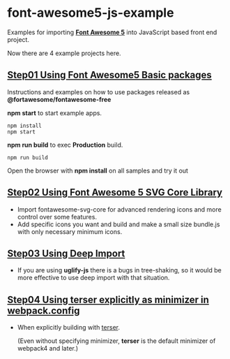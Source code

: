 # font-awesome5-js-example
Examples for importing **[Font Awesome 5](https://fontawesome.com/)** into JavaScript based front end project.

Now there are 4 example projects here.

## [Step01 Using Font Awesome5 Basic packages](https://github.com/riversun/font-awesome5-js-example/tree/master/step01_basic)

Instructions and examples on how to use packages released as **@fortawesome/fontawesome-free**

**npm start** to start example apps.

```shell
npm install
npm start
```

**npm run build** to exec **Production** build.

```shell
npm run build
```

Open the browser with **npm install** on all samples and try it out

## [Step02 Using Font Awesome 5 SVG Core Library](https://github.com/riversun/font-awesome5-js-example/tree/master/step02_import)

- Import fontawesome-svg-core for advanced rendering icons and more control over some features.
- Add specific icons you want and build and make a small size bundle.js with only necessary minimum icons.

## [Step03 Using Deep Import](https://github.com/riversun/font-awesome5-js-example/tree/master/step03_import_deeply)

- If you are using **uglify-js** there is a bugs in tree-shaking, so it would be more effective to use deep import with that situation.

## [Step04 Using terser explicitly as minimizer in webpack.config](https://github.com/riversun/font-awesome5-js-example/tree/master/step04_with_terser)

- When explicitly building with [terser](https://github.com/terser-js/terser). 

  (Even without specifying minimizer, **terser** is the default minimizer of webpack4 and later.)
